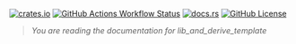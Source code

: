 [![crates.io](https://img.shields.io/crates/v/indexed_valued_enums.svg)](https://crates.io/crates/indexed_valued_enums)
[![GitHub Actions Workflow Status](https://img.shields.io/github/actions/workflow/status/JorgeRicoVivas/indexed_valued_enums/rust.yml)](https://github.com/JorgeRicoVivas/indexed_valued_enums/actions)
[![docs.rs](https://img.shields.io/docsrs/indexed_valued_enums)](https://docs.rs/indexed_valued_enums/latest/indexed_valued_enums/)
[![GitHub License](https://img.shields.io/github/license/JorgeRicoVivas/indexed_valued_enums)](https://github.com/JorgeRicoVivas/indexed_valued_enums?tab=CC0-1.0-1-ov-file)

> *You are reading the documentation for lib_and_derive_template*


